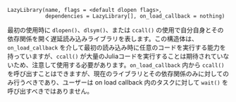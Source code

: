 ```
LazyLibrary(name, flags = <default dlopen flags>,
            dependencies = LazyLibrary[], on_load_callback = nothing)
```

最初の使用時に `dlopen()`、`dlsym()`、または `ccall()` の使用で自分自身とその依存関係を開く遅延読み込みライブラリを表します。この構造体は、`on_load_callback` を介して最初の読み込み時に任意のコードを実行する能力を持っていますが、`ccall()` が大量のJuliaコードを実行することは期待されていないため、注意して使用する必要があります。`on_load_callback` 内から `ccall()` を呼び出すことはできますが、現在のライブラリとその依存関係のみに対してのみ行うべきであり、ユーザーは on load callback 内のタスクに対して `wait()` を呼び出すべきではありません。
